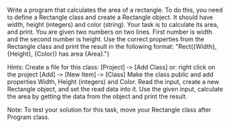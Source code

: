 Write a program that calculates the area of a rectangle. To do this, you need to define a Rectangle class and create
a Rectangle object. It should have width, height (integers) and color (string). Your task is to calculate its area,
and print.
You are given two numbers on two lines. First number is width and the second number is height. Use the correct
properties from the Rectangle class and print the result in the following format:
"Rect({Width}, {Height}, {Color}) has area {Area}.")

Hints:
Create a file for this class: [Project] ‐> [Add Class] or: right click on the project [Add] ‐> [New Item] ‐>
[Class]
Make the class public and add properties Width, Height (integers) and Color.
Read the input, create a new Rectangle object, and set the read data into it.
Use the given input, calculate the area by getting the data from the object and print the result.

Note:
To test your solution for this task, move your Rectangle class after Program class.
